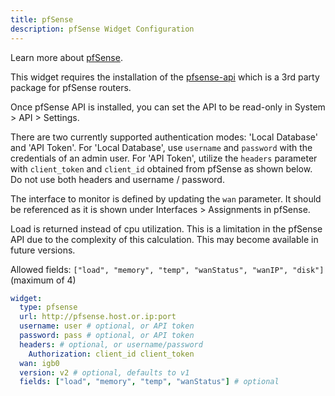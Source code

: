 ```yaml
---
title: pfSense
description: pfSense Widget Configuration
---
```


Learn more about [pfSense](https://github.com/pfsense/pfsense).

This widget requires the installation of the [pfsense-api](https://github.com/jaredhendrickson13/pfsense-api) which is a 3rd party package for pfSense routers.

Once pfSense API is installed, you can set the API to be read-only in System > API > Settings.

There are two currently supported authentication modes: 'Local Database' and 'API Token'. For 'Local Database', use `username` and `password` with the credentials of an admin user. For 'API Token', utilize the `headers` parameter with `client_token` and `client_id` obtained from pfSense as shown below. Do not use both headers and username / password.

The interface to monitor is defined by updating the `wan` parameter. It should be referenced as it is shown under Interfaces > Assignments in pfSense.

Load is returned instead of cpu utilization. This is a limitation in the pfSense API due to the complexity of this calculation. This may become available in future versions.

Allowed fields: `["load", "memory", "temp", "wanStatus", "wanIP", "disk"]` (maximum of 4)

```yaml
widget:
  type: pfsense
  url: http://pfsense.host.or.ip:port
  username: user # optional, or API token
  password: pass # optional, or API token
  headers: # optional, or username/password
    Authorization: client_id client_token
  wan: igb0
  version: v2 # optional, defaults to v1
  fields: ["load", "memory", "temp", "wanStatus"] # optional
```
